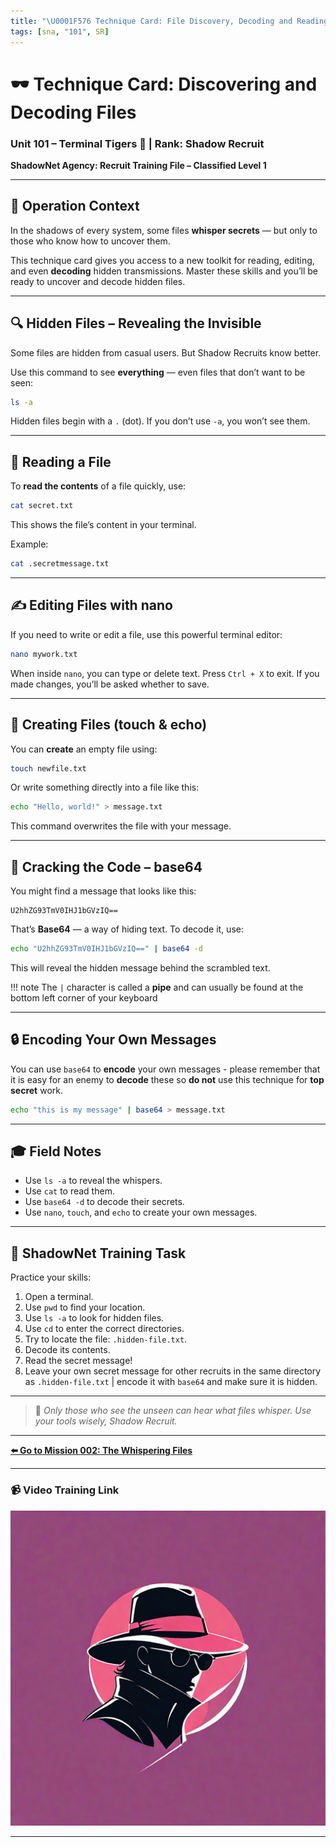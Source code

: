 ```yaml
---
title: "\U0001F576️ Technique Card: File Discovery, Decoding and Reading | SR 101"
tags: [sna, "101", SR]
---
```


# 🕶️ Technique Card: Discovering and Decoding Files

### Unit 101 – Terminal Tigers 🐯 | Rank: Shadow Recruit

**ShadowNet Agency: Recruit Training File – Classified Level 1**

---

## 📁 Operation Context

In the shadows of every system, some files **whisper secrets** — but only to those who know how to uncover them.

This technique card gives you access to a new toolkit for reading, editing, and even **decoding** hidden transmissions. Master these skills and you’ll be ready to uncover and decode hidden files.

---

## 🔍 Hidden Files – Revealing the Invisible

Some files are hidden from casual users. But Shadow Recruits know better.

Use this command to see **everything** — even files that don’t want to be seen:

```bash
ls -a
```

Hidden files begin with a `.` (dot). If you don’t use `-a`, you won’t see them.

---

## 📖 Reading a File

To **read the contents** of a file quickly, use:

```bash
cat secret.txt
```

This shows the file’s content in your terminal.

Example:

```bash
cat .secretmessage.txt
```

---

## ✍️ Editing Files with nano

If you need to write or edit a file, use this powerful terminal editor:

```bash
nano mywork.txt
```

When inside `nano`, you can type or delete text. Press `Ctrl + X` to exit. If you made changes, you’ll be asked whether to save.

---

## 🧪 Creating Files (touch & echo)

You can **create** an empty file using:

```bash
touch newfile.txt
```

Or write something directly into a file like this:

```bash
echo "Hello, world!" > message.txt
```

This command overwrites the file with your message.

---

## 🔐 Cracking the Code – base64

You might find a message that looks like this:

```
U2hhZG93TmV0IHJ1bGVzIQ==
```

That’s **Base64** — a way of hiding text. To decode it, use:

```bash
echo "U2hhZG93TmV0IHJ1bGVzIQ==" | base64 -d
```

This will reveal the hidden message behind the scrambled text.

!!! note
The `|` character is called a **pipe** and can usually be found at the bottom left corner of your keyboard

---

## 🔒 Encoding Your Own Messages

You can use `base64` to **encode** your own messages - please remember that it is easy for an enemy to **decode** these so **do not** use this technique for **top secret** work.

```bash
echo "this is my message" | base64 > message.txt
```

---

## 🎓 Field Notes

- Use `ls -a` to reveal the whispers.
- Use `cat` to read them.
- Use `base64 -d` to decode their secrets.
- Use `nano`, `touch`, and `echo` to create your own messages.

---

## 🧪 ShadowNet Training Task

Practice your skills:

1. Open a terminal.
2. Use `pwd` to find your location.
3. Use `ls -a` to look for hidden files.
4. Use `cd` to enter the correct directories.
5. Try to locate the file: `.hidden-file.txt`.
6. Decode its contents.
7. Read the secret message!
8. Leave your own secret message for other recruits in the same directory as `.hidden-file.txt` | encode it with `base64` and make sure it is hidden.

---

> 🐯 _Only those who see the unseen can hear what files whisper. Use your tools wisely, Shadow Recruit._

---

**[⬅️ Go to Mission 002: The Whispering Files](u101-sr-002-mission.md)**

---

### 📹 Video Training Link

[![Watch the video](../../../sna1.png)](unit-101-sr-002.mp4)

---
